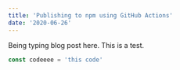 ```yaml
---
title: 'Publishing to npm using GitHub Actions'
date: '2020-06-26'
---
```


Being typing blog post here. This is a test.

```js
const codeeee = 'this code'
```
